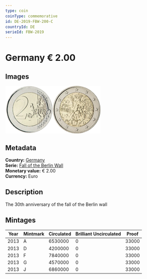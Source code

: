 ```yaml
---
type: coin
coinType: commemorative
id: DE-2019-FBW-200-C
countryId: DE
serieId: FBW-2019
---
```


# Germany € 2.00

## Images

<img src="../../Images/common-2007-200.webp" height="150" alt="Front image"><img src="Images/DE-2019-200.webp" height="150" alt="Back image">

## Metadata

**Country:** [Germany](../../Countries/Germany/index.md)\
**Serie:** [Fall of the Berlin Wall](index.md)\
**Monetary value:** € 2.00\
**Currency:** Euro

## Description

The 30th anniversary of the fall of the Berlin wall

## Mintages

| Year | Mintmark | Circulated | Brilliant Uncirculated | Proof |
| ---- | -------- | ---------- | ---------------------- | ----- |
| 2013 | A        | 6530000    | 0                      | 33000 |
| 2013 | D        | 4200000    | 0                      | 33000 |
| 2013 | F        | 7840000    | 0                      | 33000 |
| 2013 | G        | 4570000    | 0                      | 33000 |
| 2013 | J        | 6860000    | 0                      | 33000 |
